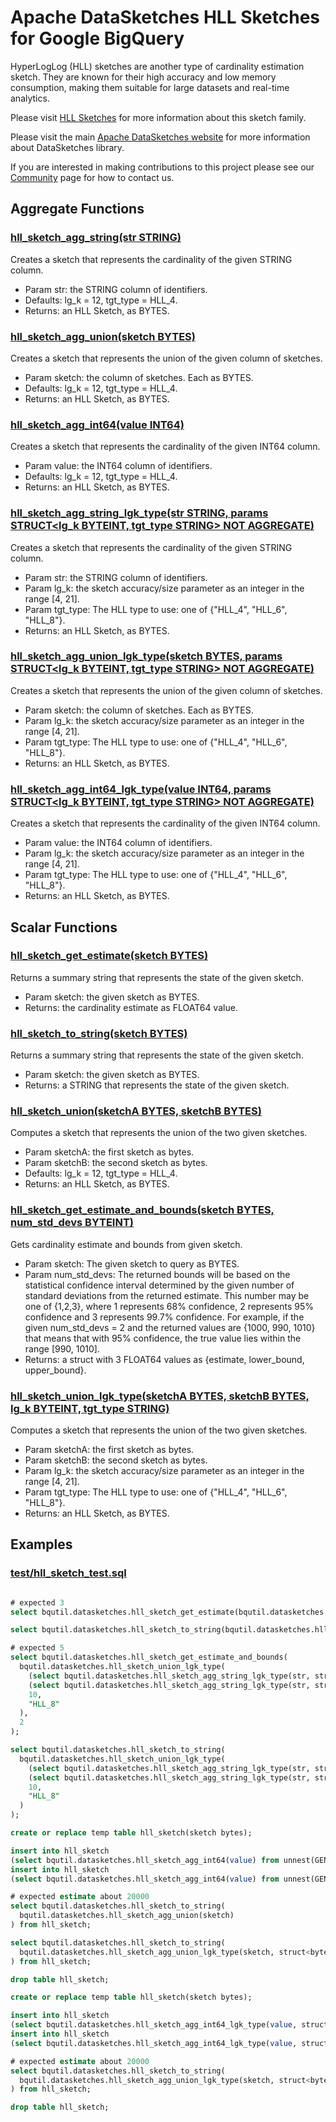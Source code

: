 <!--
    Licensed to the Apache Software Foundation (ASF) under one
    or more contributor license agreements.  See the NOTICE file
    distributed with this work for additional information
    regarding copyright ownership.  The ASF licenses this file
    to you under the Apache License, Version 2.0 (the
    "License"); you may not use this file except in compliance
    with the License.  You may obtain a copy of the License at

      http://www.apache.org/licenses/LICENSE-2.0

    Unless required by applicable law or agreed to in writing,
    software distributed under the License is distributed on an
    "AS IS" BASIS, WITHOUT WARRANTIES OR CONDITIONS OF ANY
    KIND, either express or implied.  See the License for the
    specific language governing permissions and limitations
    under the License.
-->

# Apache DataSketches HLL Sketches for Google BigQuery

HyperLogLog (HLL) sketches are another type of cardinality
estimation sketch. They are known for their high accuracy and low memory
consumption, making them suitable for large datasets and real-time analytics.

Please visit 
[HLL Sketches](https://datasketches.apache.org/docs/HLL/HllSketches.html) 
for more information about this sketch family.

Please visit the main 
[Apache DataSketches website](https://datasketches.apache.org) 
for more information about DataSketches library.

If you are interested in making contributions to this project please see our 
[Community](https://datasketches.apache.org/docs/Community/) 
page for how to contact us.

## Aggregate Functions

### [hll_sketch_agg_string(str STRING)](../hll/sqlx/hll_sketch_agg_string.sqlx)
Creates a sketch that represents the cardinality of the given STRING column.

* Param str: the STRING column of identifiers.
* Defaults: lg\_k = 12, tgt\_type = HLL\_4.
* Returns: an HLL Sketch, as BYTES.

### [hll_sketch_agg_union(sketch BYTES)](../hll/sqlx/hll_sketch_agg_union.sqlx)
Creates a sketch that represents the union of the given column of sketches.

* Param sketch: the column of sketches. Each as BYTES.
* Defaults: lg\_k = 12, tgt\_type = HLL\_4.
* Returns: an HLL Sketch, as BYTES.

### [hll_sketch_agg_int64(value INT64)](../hll/sqlx/hll_sketch_agg_int64.sqlx)
Creates a sketch that represents the cardinality of the given INT64 column.

* Param value: the INT64 column of identifiers.
* Defaults: lg\_k = 12, tgt\_type = HLL\_4.
* Returns: an HLL Sketch, as BYTES.

### [hll_sketch_agg_string_lgk_type(str STRING, params STRUCT<lg_k BYTEINT, tgt_type STRING> NOT AGGREGATE)](../hll/sqlx/hll_sketch_agg_string_lgk_type.sqlx)
Creates a sketch that represents the cardinality of the given STRING column.

* Param str: the STRING column of identifiers.
* Param lg\_k: the sketch accuracy/size parameter as an integer in the range \[4, 21\].
* Param tgt\_type: The HLL type to use: one of {"HLL\_4", "HLL\_6", "HLL\_8"}.
* Returns: an HLL Sketch, as BYTES.

### [hll_sketch_agg_union_lgk_type(sketch BYTES, params STRUCT<lg_k BYTEINT, tgt_type STRING> NOT AGGREGATE)](../hll/sqlx/hll_sketch_agg_union_lgk_type.sqlx)
Creates a sketch that represents the union of the given column of sketches.

* Param sketch: the column of sketches. Each as BYTES.
* Param lg\_k: the sketch accuracy/size parameter as an integer in the range \[4, 21\].
* Param tgt\_type: The HLL type to use: one of {"HLL\_4", "HLL\_6", "HLL\_8"}.
* Returns: an HLL Sketch, as BYTES.

### [hll_sketch_agg_int64_lgk_type(value INT64, params STRUCT<lg_k BYTEINT, tgt_type STRING> NOT AGGREGATE)](../hll/sqlx/hll_sketch_agg_int64_lgk_type.sqlx)
Creates a sketch that represents the cardinality of the given INT64 column.

* Param value: the INT64 column of identifiers.
* Param lg\_k: the sketch accuracy/size parameter as an integer in the range \[4, 21\].
* Param tgt\_type: The HLL type to use: one of {"HLL\_4", "HLL\_6", "HLL\_8"}.
* Returns: an HLL Sketch, as BYTES.

## Scalar Functions

### [hll_sketch_get_estimate(sketch BYTES)](../hll/sqlx/hll_sketch_get_estimate.sqlx)
Returns a summary string that represents the state of the given sketch.

* Param sketch: the given sketch as BYTES.
* Returns: the cardinality estimate as FLOAT64 value.

### [hll_sketch_to_string(sketch BYTES)](../hll/sqlx/hll_sketch_to_string.sqlx)
Returns a summary string that represents the state of the given sketch.

* Param sketch: the given sketch as BYTES.
* Returns: a STRING that represents the state of the given sketch.

### [hll_sketch_union(sketchA BYTES, sketchB BYTES)](../hll/sqlx/hll_sketch_union.sqlx)
Computes a sketch that represents the union of the two given sketches.

* Param sketchA: the first sketch as bytes.
* Param sketchB: the second sketch as bytes.
* Defaults: lg\_k = 12, tgt\_type = HLL\_4.
* Returns: an HLL Sketch, as BYTES.

### [hll_sketch_get_estimate_and_bounds(sketch BYTES, num_std_devs BYTEINT)](../hll/sqlx/hll_sketch_get_estimate_and_bounds.sqlx)
Gets cardinality estimate and bounds from given sketch.

* Param sketch: The given sketch to query as BYTES.
* Param num\_std\_devs: The returned bounds will be based on the statistical confidence interval determined by the given number of standard deviations
  from the returned estimate. This number may be one of {1,2,3}, where 1 represents 68% confidence, 2 represents 95% confidence and 3 represents 99.7% confidence.
  For example, if the given num\_std\_devs = 2 and the returned values are {1000, 990, 1010} that means that with 95% confidence, the true value lies within the range \[990, 1010\].
* Returns: a struct with 3 FLOAT64 values as {estimate, lower\_bound, upper\_bound}.

### [hll_sketch_union_lgk_type(sketchA BYTES, sketchB BYTES, lg_k BYTEINT, tgt_type STRING)](../hll/sqlx/hll_sketch_union_lgk_type.sqlx)
Computes a sketch that represents the union of the two given sketches.

* Param sketchA: the first sketch as bytes.
* Param sketchB: the second sketch as bytes.
* Param lg\_k: the sketch accuracy/size parameter as an integer in the range \[4, 21\].
* Param tgt\_type: The HLL type to use: one of {"HLL\_4", "HLL\_6", "HLL\_8"}.
* Returns: an HLL Sketch, as BYTES.

## Examples

### [test/hll_sketch_test.sql](../hll/test/hll_sketch_test.sql)
```sql

# expected 3
select bqutil.datasketches.hll_sketch_get_estimate(bqutil.datasketches.hll_sketch_agg_string(s)) from unnest(["a", "b", "c"]) as s;

select bqutil.datasketches.hll_sketch_to_string(bqutil.datasketches.hll_sketch_agg_string(s)) from unnest(["a", "b", "c"]) as s;

# expected 5
select bqutil.datasketches.hll_sketch_get_estimate_and_bounds(
  bqutil.datasketches.hll_sketch_union_lgk_type(
    (select bqutil.datasketches.hll_sketch_agg_string_lgk_type(str, struct<byteint, string>(10, "HLL_8")) from unnest(["a", "b", "c"]) as str),
    (select bqutil.datasketches.hll_sketch_agg_string_lgk_type(str, struct<byteint, string>(10, "HLL_8")) from unnest(["c", "d", "e"]) as str),
    10,
    "HLL_8"
  ),
  2
);

select bqutil.datasketches.hll_sketch_to_string(
  bqutil.datasketches.hll_sketch_union_lgk_type(
    (select bqutil.datasketches.hll_sketch_agg_string_lgk_type(str, struct<byteint, string>(10, "HLL_8")) from unnest(["a", "b", "c"]) as str),
    (select bqutil.datasketches.hll_sketch_agg_string_lgk_type(str, struct<byteint, string>(10, "HLL_8")) from unnest(["c", "d", "e"]) as str),
    10,
    "HLL_8"
  )
);

create or replace temp table hll_sketch(sketch bytes);

insert into hll_sketch
(select bqutil.datasketches.hll_sketch_agg_int64(value) from unnest(GENERATE_ARRAY(1, 10000, 1)) as value);
insert into hll_sketch
(select bqutil.datasketches.hll_sketch_agg_int64(value) from unnest(GENERATE_ARRAY(100000, 110000, 1)) as value);

# expected estimate about 20000
select bqutil.datasketches.hll_sketch_to_string(
  bqutil.datasketches.hll_sketch_agg_union(sketch)
) from hll_sketch;

select bqutil.datasketches.hll_sketch_to_string(
  bqutil.datasketches.hll_sketch_agg_union_lgk_type(sketch, struct<byteint, string>(10, "HLL_6"))
) from hll_sketch;

drop table hll_sketch;

create or replace temp table hll_sketch(sketch bytes);

insert into hll_sketch
(select bqutil.datasketches.hll_sketch_agg_int64_lgk_type(value, struct<int, string>(8, "HLL_6")) from unnest(GENERATE_ARRAY(1, 10000, 1)) as value);
insert into hll_sketch
(select bqutil.datasketches.hll_sketch_agg_int64_lgk_type(value, struct<int, string>(8, "HLL_6")) from unnest(GENERATE_ARRAY(100000, 110000, 1)) as value);

# expected estimate about 20000
select bqutil.datasketches.hll_sketch_to_string(
  bqutil.datasketches.hll_sketch_agg_union_lgk_type(sketch, struct<byteint, string>(8, "HLL_6"))
) from hll_sketch;

drop table hll_sketch;
```
